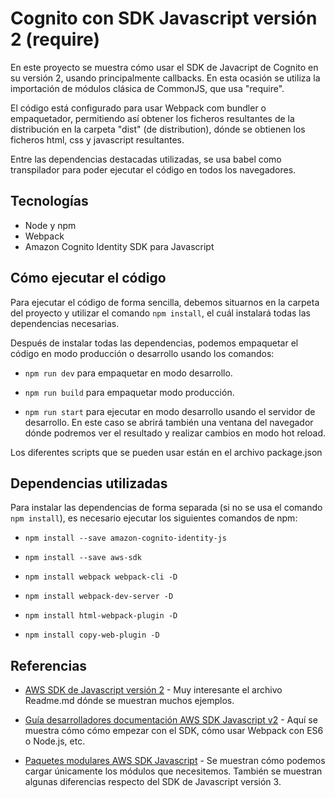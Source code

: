 # Cognito con SDK Javascript versión 2 (require)

En este proyecto se muestra cómo usar el SDK de Javacript de Cognito en su versión 2, usando principalmente callbacks. En esta ocasión se utiliza la importación de módulos clásica de CommonJS, que usa "require".

El código está configurado para usar Webpack com bundler o empaquetador, permitiendo así obtener los ficheros resultantes de la distribución en la carpeta "dist" (de distribution), dónde se obtienen los ficheros html, css y javascript resultantes. 

Entre las dependencias destacadas utilizadas, se usa babel como transpilador para poder ejecutar el código en todos los navegadores.

## Tecnologías 

* Node y npm
* Webpack 
* Amazon Cognito Identity SDK para Javascript

## Cómo ejecutar el código

Para ejecutar el código de forma sencilla, debemos situarnos en la carpeta del proyecto y utilizar el comando `npm install`, el cuál instalará todas las dependencias necesarias.

Después de instalar todas las dependencias, podemos empaquetar el código en modo producción o desarrollo usando los comandos:

* `npm run dev` para empaquetar en modo desarrollo.

* `npm run build` para empaquetar modo producción.

* `npm run start` para ejecutar en modo desarrollo usando el servidor de desarrollo. En este caso se abrirá también una ventana del navegador dónde podremos ver el resultado y realizar cambios en modo hot reload.

Los diferentes scripts que se pueden usar están en el archivo package.json

## Dependencias utilizadas

Para instalar las dependencias de forma separada (si no se usa el comando `npm install`), es necesario ejecutar los siguientes comandos de npm:

* `npm install --save amazon-cognito-identity-js`

* `npm install --save aws-sdk`

* `npm install webpack webpack-cli -D`

* `npm install webpack-dev-server -D`

* `npm install html-webpack-plugin -D`

* `npm install copy-web-plugin -D`

## Referencias

- [AWS SDK de Javascript versión 2](https://github.com/aws-amplify/amplify-js/tree/master/packages/amazon-cognito-identity-js) - Muy interesante el archivo Readme.md dónde se muestran muchos ejemplos.

- [Guía desarrolladores documentación AWS SDK Javascript v2](https://docs.aws.amazon.com/es_es/sdk-for-javascript/v2/developer-guide/webpack.html) - Aquí se muestra cómo cómo empezar con el SDK, cómo usar Webpack con ES6 o Node.js, etc.

- [Paquetes modulares AWS SDK Javascript](https://aws.amazon.com/es/blogs/developer/modular-packages-in-aws-sdk-for-javascript/) - Se muestran cómo podemos cargar únicamente los módulos que necesitemos. También se muestran algunas diferencias respecto del SDK de Javascript versión 3.




